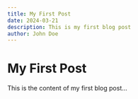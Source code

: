 ```yaml
---
title: My First Post
date: 2024-03-21
description: This is my first blog post
author: John Doe
---
```


# My First Post

This is the content of my first blog post...
